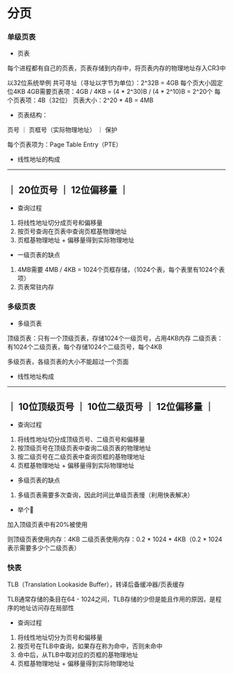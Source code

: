 # 分页


### 单级页表

* 页表

每个进程都有自己的页表，页表存储到内存中，将页表内存的物理地址存入CR3中

以32位系统举例
共可寻址（寻址以字节为单位）：2^32B = 4GB
每个页大小固定位4KB
4GB需要页表项：4GB / 4KB = (4 * 2^30)B / (4 * 2^10)B = 2^20个
每个页表项：4B（32位）
页表大小：2^20 * 4B = 4MB


* 页表结构：

页号 ｜ 页框号（实际物理地址） ｜ 保护

每个页表项为：Page Table Entry（PTE）


* 线性地址的构成

 -----------------------
｜  20位页号 ｜ 12位偏移量 ｜
 -----------------------


* 查询过程

1. 将线性地址切分成页号和偏移量
2. 按页号查询在页表中查询页框基物理地址
3. 页框基物理地址 + 偏移量得到实际物理地址


* 一级页表的缺点

1. 4MB需要 4MB / 4KB = 1024个页框存储，（1024个表，每个表里有1024个表项）
2. 页表常驻内存


### 多级页表

* 多级页表

顶级页表：只有一个顶级页表，存储1024个一级页号，占用4KB内存
二级页表：有1024个二级页表，每个存储1024个二级页号，每个4KB

多级页表，各级页表的大小不能超过一个页面


* 线性地址构成

 ---------------------------------------
｜ 10位顶级页号 ｜ 10位二级页号 ｜ 12位偏移量 ｜
 ---------------------------------------


* 查询过程

1. 将线性地址切分成顶级页号、二级页号和偏移量
2. 按顶级页号在顶级页表中查询二级页表的物理地址
3. 按二级页号在二级页表中查询页框的基物理地址
4. 页框基物理地址 + 偏移量得到实际物理地址


* 多级页表的缺点

1. 多级页表需要多次查询，因此时间比单级页表慢（利用快表解决）


* 举个🌰

加入顶级页表中有20%被使用

则顶级页表使用内存：4KB
二级页表使用内存：0.2 * 1024 * 4KB（0.2 * 1024表示需要多少个二级页表）


### 快表

TLB（Translation Lookaside Buffer），转译后备缓冲器/页表缓存

TLB通常存储的条目在64 - 1024之间，TLB存储的少但是能且作用的原因，是程序的地址访问存在局部性

* 查询过程

1. 将线性地址切分为页号和偏移量
2. 按页号在TLB中查询，如果存在称为命中，否则未命中
3. 命中后，从TLB中取对应的页框的基物理地址
4. 页框基物理地址 + 偏移量得到实际物理地址
